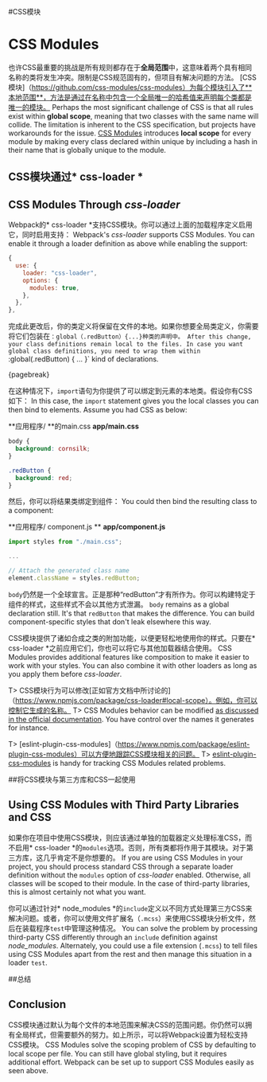 #CSS模块
# CSS Modules

也许CSS最重要的挑战是所有规则都存在于**全局范围**中，这意味着两个具有相同名称的类将发生冲突。限制是CSS规范固有的，但项目有解决问题的方法。 [CSS模块]（https://github.com/css-modules/css-modules）为每个模块引入了**本地范围**，方法是通过在名称中包含一个全局唯一的哈希值来声明每个类都是唯一的模块。
Perhaps the most significant challenge of CSS is that all rules exist within **global scope**, meaning that two classes with the same name will collide. The limitation is inherent to the CSS specification, but projects have workarounds for the issue. [CSS Modules](https://github.com/css-modules/css-modules) introduces **local scope** for every module by making every class declared within unique by including a hash in their name that is globally unique to the module.

## CSS模块通过* css-loader *
## CSS Modules Through *css-loader*

Webpack的* css-loader *支持CSS模块。你可以通过上面的加载程序定义启用它，同时启用支持：
Webpack's *css-loader* supports CSS Modules. You can enable it through a loader definition as above while enabling the support:

```javascript
{
  use: {
    loader: "css-loader",
    options: {
      modules: true,
    },
  },
},
```

完成此更改后，你的类定义将保留在文件的本地。如果你想要全局类定义，你需要将它们包装在`：global（.redButton）{...}种类的声明中。
After this change, your class definitions remain local to the files. In case you want global class definitions, you need to wrap them within `:global(.redButton) { ... }` kind of declarations.

{pagebreak}

在这种情况下，`import`语句为你提供了可以绑定到元素的本地类。假设你有CSS如下：
In this case, the `import` statement gives you the local classes you can then bind to elements. Assume you had CSS as below:

**应用程序/ **的main.css
**app/main.css**

```css
body {
  background: cornsilk;
}

.redButton {
  background: red;
}
```

然后，你可以将结果类绑定到组件：
You could then bind the resulting class to a component:

**应用程序/ component.js **
**app/component.js**

```javascript
import styles from "./main.css";

...

// Attach the generated class name
element.className = styles.redButton;
```

`body`仍然是一个全球宣言。正是那种“redButton”才有所作为。你可以构建特定于组件的样式，这些样式不会以其他方式泄漏。
`body` remains as a global declaration still. It's that `redButton` that makes the difference. You can build component-specific styles that don't leak elsewhere this way.

CSS模块提供了诸如合成之类的附加功能，以便更轻松地使用你的样式。只要在* css-loader *之前应用它们，你也可以将它与其他加载器结合使用。
CSS Modules provides additional features like composition to make it easier to work with your styles. You can also combine it with other loaders as long as you apply them before *css-loader*.

T> CSS模块行为可以修改[正如官方文档中所讨论的]（https://www.npmjs.com/package/css-loader#local-scope）。例如，你可以控制它生成的名称。
T> CSS Modules behavior can be modified [as discussed in the official documentation](https://www.npmjs.com/package/css-loader#local-scope). You have control over the names it generates for instance.

T> [eslint-plugin-css-modules]（https://www.npmjs.com/package/eslint-plugin-css-modules）可以方便地跟踪CSS模块相关的问题。
T> [eslint-plugin-css-modules](https://www.npmjs.com/package/eslint-plugin-css-modules) is handy for tracking CSS Modules related problems.

##将CSS模块与第三方库和CSS一起使用
## Using CSS Modules with Third Party Libraries and CSS

如果你在项目中使用CSS模块，则应该通过单独的加载器定义处理标准CSS，而不启用* css-loader *的`modules`选项。否则，所有类都将作用于其模块。对于第三方库，这几乎肯定不是你想要的。
If you are using CSS Modules in your project, you should process standard CSS through a separate loader definition without the `modules` option of *css-loader* enabled. Otherwise, all classes will be scoped to their module. In the case of third-party libraries, this is almost certainly not what you want.

你可以通过针对* node_modules *的`include`定义以不同方式处理第三方CSS来解决问题。或者，你可以使用文件扩展名（`.mcss`）来使用CSS模块分析文件，然后在装载程序`test`中管理这种情况。
You can solve the problem by processing third-party CSS differently through an `include` definition against *node_modules*. Alternately, you could use a file extension (`.mcss`) to tell files using CSS Modules apart from the rest and then manage this situation in a loader `test`.

##总结
## Conclusion

CSS模块通过默认为每个文件的本地范围来解决CSS的范围问题。你仍然可以拥有全局样式，但需要额外的努力。如上所示，可以将Webpack设置为轻松支持CSS模块。
CSS Modules solve the scoping problem of CSS by defaulting to local scope per file. You can still have global styling, but it requires additional effort. Webpack can be set up to support CSS Modules easily as seen above.

